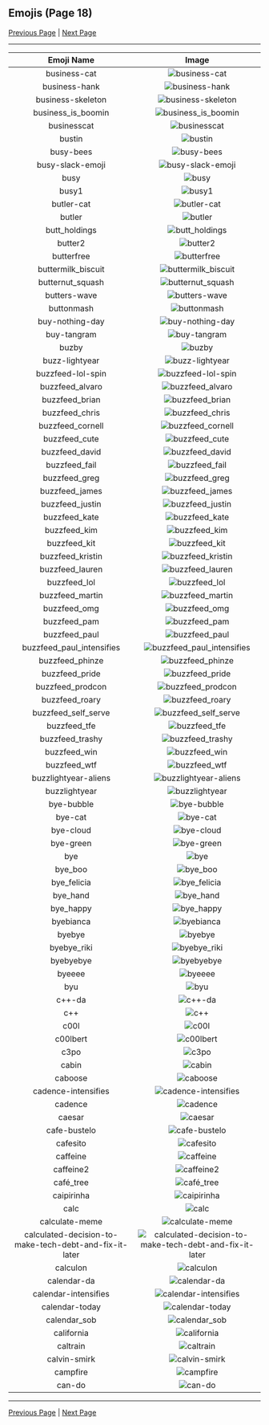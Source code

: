 
## Emojis (Page 18)

[Previous Page](/docs/hc/page-b-0017.md)
  | [Next Page](/docs/hc/page-c-0019.md)

<hr />

|Emoji Name|Image|
| :-: | :-: |
|business-cat| ![business-cat](/emojis/hc/business-cat.png)|
|business-hank| ![business-hank](/emojis/hc/business-hank.png)|
|business-skeleton| ![business-skeleton](/emojis/hc/business-skeleton.jpg)|
|business_is_boomin| ![business_is_boomin](/emojis/hc/business_is_boomin.png)|
|businesscat| ![businesscat](/emojis/hc/businesscat.jpg)|
|bustin| ![bustin](/emojis/hc/bustin.jpg)|
|busy-bees| ![busy-bees](/emojis/hc/busy-bees.png)|
|busy-slack-emoji| ![busy-slack-emoji](/emojis/hc/busy-slack-emoji.png)|
|busy| ![busy](/emojis/hc/busy.png)|
|busy1| ![busy1](/emojis/hc/busy1.jpg)|
|butler-cat| ![butler-cat](/emojis/hc/butler-cat.png)|
|butler| ![butler](/emojis/hc/butler.png)|
|butt_holdings| ![butt_holdings](/emojis/hc/butt_holdings.gif)|
|butter2| ![butter2](/emojis/hc/butter2.png)|
|butterfree| ![butterfree](/emojis/hc/butterfree.gif)|
|buttermilk_biscuit| ![buttermilk_biscuit](/emojis/hc/buttermilk_biscuit.png)|
|butternut_squash| ![butternut_squash](/emojis/hc/butternut_squash.png)|
|butters-wave| ![butters-wave](/emojis/hc/butters-wave.gif)|
|buttonmash| ![buttonmash](/emojis/hc/buttonmash.gif)|
|buy-nothing-day| ![buy-nothing-day](/emojis/hc/buy-nothing-day.png)|
|buy-tangram| ![buy-tangram](/emojis/hc/buy-tangram.png)|
|buzby| ![buzby](/emojis/hc/buzby.jpg)|
|buzz-lightyear| ![buzz-lightyear](/emojis/hc/buzz-lightyear.png)|
|buzzfeed-lol-spin| ![buzzfeed-lol-spin](/emojis/hc/buzzfeed-lol-spin.gif)|
|buzzfeed_alvaro| ![buzzfeed_alvaro](/emojis/hc/buzzfeed_alvaro.png)|
|buzzfeed_brian| ![buzzfeed_brian](/emojis/hc/buzzfeed_brian.png)|
|buzzfeed_chris| ![buzzfeed_chris](/emojis/hc/buzzfeed_chris.png)|
|buzzfeed_cornell| ![buzzfeed_cornell](/emojis/hc/buzzfeed_cornell.png)|
|buzzfeed_cute| ![buzzfeed_cute](/emojis/hc/buzzfeed_cute.png)|
|buzzfeed_david| ![buzzfeed_david](/emojis/hc/buzzfeed_david.png)|
|buzzfeed_fail| ![buzzfeed_fail](/emojis/hc/buzzfeed_fail.png)|
|buzzfeed_greg| ![buzzfeed_greg](/emojis/hc/buzzfeed_greg.png)|
|buzzfeed_james| ![buzzfeed_james](/emojis/hc/buzzfeed_james.png)|
|buzzfeed_justin| ![buzzfeed_justin](/emojis/hc/buzzfeed_justin.png)|
|buzzfeed_kate| ![buzzfeed_kate](/emojis/hc/buzzfeed_kate.png)|
|buzzfeed_kim| ![buzzfeed_kim](/emojis/hc/buzzfeed_kim.png)|
|buzzfeed_kit| ![buzzfeed_kit](/emojis/hc/buzzfeed_kit.png)|
|buzzfeed_kristin| ![buzzfeed_kristin](/emojis/hc/buzzfeed_kristin.png)|
|buzzfeed_lauren| ![buzzfeed_lauren](/emojis/hc/buzzfeed_lauren.png)|
|buzzfeed_lol| ![buzzfeed_lol](/emojis/hc/buzzfeed_lol.png)|
|buzzfeed_martin| ![buzzfeed_martin](/emojis/hc/buzzfeed_martin.png)|
|buzzfeed_omg| ![buzzfeed_omg](/emojis/hc/buzzfeed_omg.png)|
|buzzfeed_pam| ![buzzfeed_pam](/emojis/hc/buzzfeed_pam.png)|
|buzzfeed_paul| ![buzzfeed_paul](/emojis/hc/buzzfeed_paul.png)|
|buzzfeed_paul_intensifies| ![buzzfeed_paul_intensifies](/emojis/hc/buzzfeed_paul_intensifies.gif)|
|buzzfeed_phinze| ![buzzfeed_phinze](/emojis/hc/buzzfeed_phinze.png)|
|buzzfeed_pride| ![buzzfeed_pride](/emojis/hc/buzzfeed_pride.gif)|
|buzzfeed_prodcon| ![buzzfeed_prodcon](/emojis/hc/buzzfeed_prodcon.png)|
|buzzfeed_roary| ![buzzfeed_roary](/emojis/hc/buzzfeed_roary.png)|
|buzzfeed_self_serve| ![buzzfeed_self_serve](/emojis/hc/buzzfeed_self_serve.png)|
|buzzfeed_tfe| ![buzzfeed_tfe](/emojis/hc/buzzfeed_tfe.png)|
|buzzfeed_trashy| ![buzzfeed_trashy](/emojis/hc/buzzfeed_trashy.png)|
|buzzfeed_win| ![buzzfeed_win](/emojis/hc/buzzfeed_win.png)|
|buzzfeed_wtf| ![buzzfeed_wtf](/emojis/hc/buzzfeed_wtf.png)|
|buzzlightyear-aliens| ![buzzlightyear-aliens](/emojis/hc/buzzlightyear-aliens.gif)|
|buzzlightyear| ![buzzlightyear](/emojis/hc/buzzlightyear.png)|
|bye-bubble| ![bye-bubble](/emojis/hc/bye-bubble.gif)|
|bye-cat| ![bye-cat](/emojis/hc/bye-cat.png)|
|bye-cloud| ![bye-cloud](/emojis/hc/bye-cloud.gif)|
|bye-green| ![bye-green](/emojis/hc/bye-green.gif)|
|bye| ![bye](/emojis/hc/bye.png)|
|bye_boo| ![bye_boo](/emojis/hc/bye_boo.gif)|
|bye_felicia| ![bye_felicia](/emojis/hc/bye_felicia.jpg)|
|bye_hand| ![bye_hand](/emojis/hc/bye_hand.png)|
|bye_happy| ![bye_happy](/emojis/hc/bye_happy.gif)|
|byebianca| ![byebianca](/emojis/hc/byebianca.jpg)|
|byebye| ![byebye](/emojis/hc/byebye.gif)|
|byebye_riki| ![byebye_riki](/emojis/hc/byebye_riki.gif)|
|byebyebye| ![byebyebye](/emojis/hc/byebyebye.gif)|
|byeeee| ![byeeee](/emojis/hc/byeeee.gif)|
|byu| ![byu](/emojis/hc/byu.png)|
|c++-da| ![c++-da](/emojis/hc/c++-da.png)|
|c++| ![c++](/emojis/hc/c++.png)|
|c00l| ![c00l](/emojis/hc/c00l.gif)|
|c00lbert| ![c00lbert](/emojis/hc/c00lbert.gif)|
|c3po| ![c3po](/emojis/hc/c3po.png)|
|cabin| ![cabin](/emojis/hc/cabin.png)|
|caboose| ![caboose](/emojis/hc/caboose.png)|
|cadence-intensifies| ![cadence-intensifies](/emojis/hc/cadence-intensifies.gif)|
|cadence| ![cadence](/emojis/hc/cadence.png)|
|caesar| ![caesar](/emojis/hc/caesar.png)|
|cafe-bustelo| ![cafe-bustelo](/emojis/hc/cafe-bustelo.png)|
|cafesito| ![cafesito](/emojis/hc/cafesito.png)|
|caffeine| ![caffeine](/emojis/hc/caffeine.png)|
|caffeine2| ![caffeine2](/emojis/hc/caffeine2.png)|
|café_tree| ![café_tree](/emojis/hc/café_tree.jpg)|
|caipirinha| ![caipirinha](/emojis/hc/caipirinha.png)|
|calc| ![calc](/emojis/hc/calc.png)|
|calculate-meme| ![calculate-meme](/emojis/hc/calculate-meme.gif)|
|calculated-decision-to-make-tech-debt-and-fix-it-later| ![calculated-decision-to-make-tech-debt-and-fix-it-later](/emojis/hc/calculated-decision-to-make-tech-debt-and-fix-it-later.png)|
|calculon| ![calculon](/emojis/hc/calculon.png)|
|calendar-da| ![calendar-da](/emojis/hc/calendar-da.png)|
|calendar-intensifies| ![calendar-intensifies](/emojis/hc/calendar-intensifies.gif)|
|calendar-today| ![calendar-today](/emojis/hc/calendar-today.png)|
|calendar_sob| ![calendar_sob](/emojis/hc/calendar_sob.png)|
|california| ![california](/emojis/hc/california.jpg)|
|caltrain| ![caltrain](/emojis/hc/caltrain.png)|
|calvin-smirk| ![calvin-smirk](/emojis/hc/calvin-smirk.jpg)|
|campfire| ![campfire](/emojis/hc/campfire.png)|
|can-do| ![can-do](/emojis/hc/can-do.png)|

<hr/>

[Previous Page](/docs/hc/page-b-0017.md)
  | [Next Page](/docs/hc/page-c-0019.md)